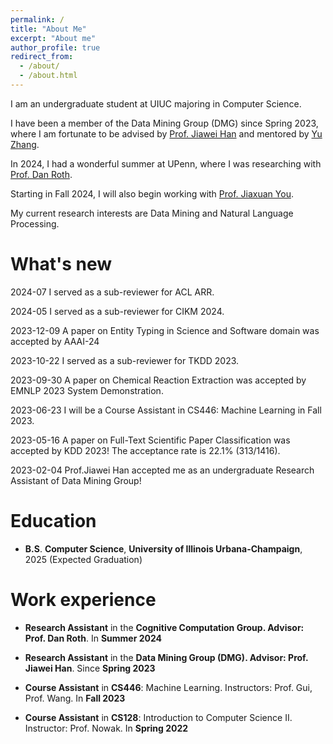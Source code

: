 ```yaml
---
permalink: /
title: "About Me"
excerpt: "About me"
author_profile: true
redirect_from: 
  - /about/
  - /about.html
---
```


I am an undergraduate student at UIUC majoring in Computer Science.

I have been a member of the Data Mining Group (DMG) since Spring 2023, where I am fortunate to be advised by [Prof. Jiawei Han](http://hanj.cs.illinois.edu/) and mentored by [Yu Zhang](https://yuzhimanhua.github.io/). 

In 2024, I had a wonderful summer at UPenn, where I was researching with [Prof. Dan Roth](https://www.seas.upenn.edu/~danroth/).

Starting in Fall 2024, I will also begin working with [Prof. Jiaxuan You](https://cs.stanford.edu/people/jiaxuan/). 

My current research interests are Data Mining and Natural Language Processing.

What's new
======
2024-07 I served as a sub-reviewer for ACL ARR. 

2024-05 I served as a sub-reviewer for CIKM 2024. 

2023-12-09 A paper on Entity Typing in Science and Software domain was accepted by AAAI-24

2023-10-22 I served as a sub-reviewer for TKDD 2023.

2023-09-30 A paper on Chemical Reaction Extraction was accepted by EMNLP 2023 System Demonstration.

2023-06-23 I will be a Course Assistant in CS446: Machine Learning in Fall 2023.

2023-05-16 A paper on Full-Text Scientific Paper Classification was accepted by KDD 2023! The acceptance rate is 22.1% (313/1416).

2023-02-04 Prof.Jiawei Han accepted me as an undergraduate Research Assistant of Data Mining Group! 


Education
======
* **B.S**. **Computer Science**,
  **University of Illinois Urbana-Champaign**, 2025 (Expected Graduation)

Work experience
======
* **Research Assistant** in the **Cognitive Computation Group. Advisor: Prof. Dan Roth**. In **Summer 2024**

* **Research Assistant** in the **Data Mining Group (DMG). Advisor: Prof. Jiawei Han**. Since **Spring 2023**

* **Course Assistant** in **CS446**: Machine Learning. Instructors: Prof. Gui, Prof. Wang. In **Fall 2023**

* **Course Assistant** in **CS128**: Introduction to Computer Science II. Instructor: Prof. Nowak. In **Spring 2022**
